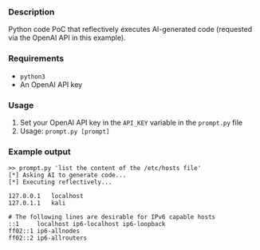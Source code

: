 ### Description
Python code PoC that reflectively executes AI-generated code (requested via the OpenAI API in this example).

### Requirements
- `python3`
- An OpenAI API key

### Usage
1. Set your OpenAI API key in the `API_KEY` variable in the `prompt.py` file
2. Usage: `prompt.py [prompt]`

### Example output
```
>> prompt.py 'list the content of the /etc/hosts file'
[*] Asking AI to generate code...
[*] Executing reflectively...

127.0.0.1	localhost
127.0.1.1	kali

# The following lines are desirable for IPv6 capable hosts
::1     localhost ip6-localhost ip6-loopback
ff02::1 ip6-allnodes
ff02::2 ip6-allrouters
```

